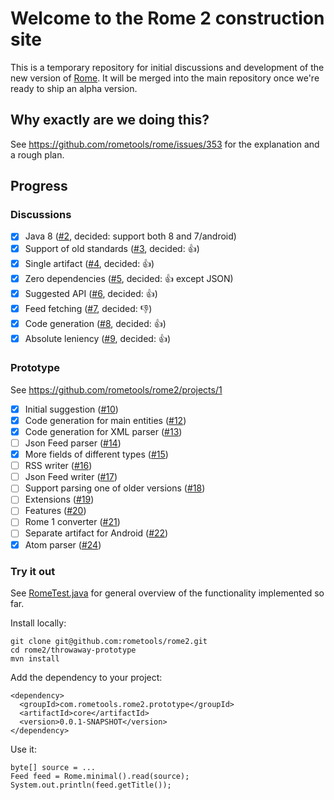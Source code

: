 # Welcome to the Rome 2 construction site

This is a temporary repository for initial discussions and development of the new version of [Rome](https://github.com/rometools/rome). It will be merged into the main repository once we're ready to ship an alpha version.

## Why exactly are we doing this?
See https://github.com/rometools/rome/issues/353 for the explanation and a rough plan.

## Progress

### Discussions
 - [x] Java 8 ([#2](https://github.com/rometools/rome2/issues/2), decided: support both 8 and 7/android)
 - [x] Support of old standards ([#3](https://github.com/rometools/rome2/issues/3), decided: :+1:) 
 - [x] Single artifact ([#4](https://github.com/rometools/rome2/issues/4), decided: :+1:)
 - [x] Zero dependencies ([#5](https://github.com/rometools/rome2/issues/5), decided: :+1: except JSON)
 - [x] Suggested API ([#6](https://github.com/rometools/rome2/issues/6), decided: :+1:)
 - [x] Feed fetching ([#7](https://github.com/rometools/rome2/issues/7), decided: :-1:)
 - [x] Code generation ([#8](https://github.com/rometools/rome2/issues/8), decided: :+1:)
 - [x] Absolute leniency ([#9](https://github.com/rometools/rome2/issues/9), decided: :+1:)

### Prototype

See https://github.com/rometools/rome2/projects/1

 - [x] Initial suggestion ([#10](https://github.com/rometools/rome2/issues/10))
 - [x] Code generation for main entities ([#12](https://github.com/rometools/rome2/issues/12))
 - [x] Code generation for XML parser ([#13](https://github.com/rometools/rome2/issues/13))
 - [ ] Json Feed parser ([#14](https://github.com/rometools/rome2/issues/14))
 - [x] More fields of different types ([#15](https://github.com/rometools/rome2/issues/15))
 - [ ] RSS writer ([#16](https://github.com/rometools/rome2/issues/16))
 - [ ] Json Feed writer ([#17](https://github.com/rometools/rome2/issues/17))
 - [ ] Support parsing one of older versions ([#18](https://github.com/rometools/rome2/issues/18))
 - [ ] Extensions ([#19](https://github.com/rometools/rome2/issues/19))
 - [ ] Features ([#20](https://github.com/rometools/rome2/issues/20))
 - [ ] Rome 1 converter ([#21](https://github.com/rometools/rome2/issues/21))
 - [ ] Separate artifact for Android ([#22](https://github.com/rometools/rome2/issues/22))
 - [x] Atom parser ([#24](https://github.com/rometools/rome2/issues/24))

### Try it out

See [RomeTest.java](throwaway-prototype/core/src/test/java/com/rometools/rome/RomeTest.java) for general overview of the functionality implemented so far.

Install locally:
```
git clone git@github.com:rometools/rome2.git
cd rome2/throwaway-prototype
mvn install
```

Add the dependency to your project:
```
<dependency>
  <groupId>com.rometools.rome2.prototype</groupId>
  <artifactId>core</artifactId>
  <version>0.0.1-SNAPSHOT</version>
</dependency>
```

Use it:
```
byte[] source = ...
Feed feed = Rome.minimal().read(source);
System.out.println(feed.getTitle());
```
